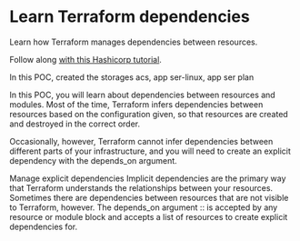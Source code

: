 # Learn Terraform dependencies

Learn how Terraform manages dependencies between resources.

Follow along [with this Hashicorp tutorial](https://developer.hashicorp.com/terraform/tutorials/configuration-language/dependencies).

In this POC, created the storages acs, app ser-linux, app ser plan

In this POC, you will learn about dependencies between resources and modules. 
Most of the time, Terraform infers dependencies between resources based on the configuration given, so that resources are created and destroyed in the correct order.

Occasionally, however, Terraform cannot infer dependencies between different parts of your infrastructure, and you will need to create an explicit dependency with the depends_on argument.

Manage explicit dependencies
Implicit dependencies are the primary way that Terraform understands the relationships between your resources. 
Sometimes there are dependencies between resources that are not visible to Terraform, however. 
The depends_on argument ::
is accepted by any resource or module block and accepts a list of resources to create explicit dependencies for.